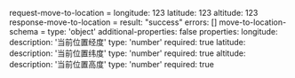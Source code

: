 request-move-to-location =
  longitude: 123
  latitude: 123
  altitude: 123
response-move-to-location =
  result: "success"
  errors: []
move-to-location-schema =
  type: 'object'
  additional-properties: false
  properties:
    longitude:
      description: '当前位置经度'
      type: 'number'
      required: true
    latitude:
      description: '当前位置纬度'
      type: 'number'
      required: true
    altitude:
      description: '当前位置高度'
      type: 'number'
      required: true
